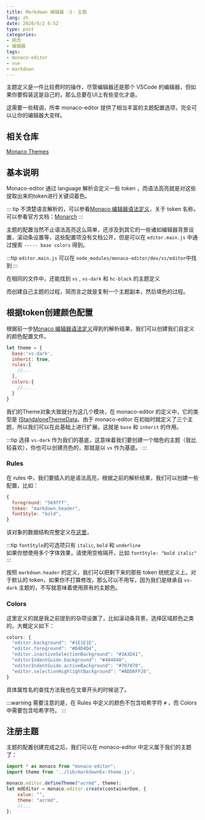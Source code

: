 ```yaml
---
title: Markdown 编辑器 -3- 主题
lang: zh
date: 2020/9/2 6:52
type: post
categories:
- 网页
- 编辑器
tags:
- monaco-editor
- vue
- markdown
---
```


主题定义是一件比较费时的操作，尽管编辑器还是那个 VSCode 的编辑器，但如果你要假装这是自己的，那么总要在UI上有些变化才是。

这需要一些精调，所幸 monaco-editor 提供了相当丰富的主题配置选项，完全可以让你的编辑器大变样。

<!--more-->

## 相关仓库

[Monaco Themes](https://github.com/brijeshb42/monaco-themes)

## 基本说明

Monaco-editor 通过 language 解析会定义一些 token ，而语法高亮就是对这些提取出来的token进行关键词着色。

::: tip
不清楚语言解析的，可以参看[Monaco 编辑器语法定义](./monaco_language.html)，关于 token 名称，可以参看官方文档：[Monarch](https://microsoft.github.io/monaco-editor/monarch.html)
:::

主题的配置当然不止语法高亮这么简单，还涉及到其它的一些诸如编辑器背景设置，滚动条设置等，这些配置项没有文档公开，但是可以在 `editor.main.js` 中通过搜索 `----- base colors` 得到。

:::tip
`editor.main.js` 可以在 `node_modules/monaco-editor/dev/vs/editor`中找到
:::

在相同的文件中，还能找到 `vs` , `vs-dark` 和 `hc-black` 的主题定义

而创建自己主题的过程，简而言之就是复制一个主题副本，然后填色的过程。

## 根据token创建颜色配置

根据前一步[Monaco 编辑器语法定义](./monaco_language.html)得到的解析结果，我们可以创建我们自定义的颜色配置文件。

```javascript
let theme = {
  base:'vs-dark',
  inherit: true,
  rules:[
    //...
  ],
  colors:{
    //...
  }
}
```

我们的Theme对象大致就分为这几个模块，在 monaco-editor 的定义中，它的类型是 [IStandaloneThemeData](https://github.com/Microsoft/monaco-editor/blob/master/monaco.d.ts#L955)。由于 monaco-editor 在初始时就定义了三个主题，所以我们可以在此基础上进行扩展。这就是 `base` 和 `inherit` 的作用。

:::tip
选择 `vs-dark` 作为我们的基底，这意味着我们要创建一个暗色的主题（我比较喜欢），你也可以创建亮色的，那就是以 `vs` 作为基底。
:::

### Rules

在 rules 中，我们要插入的是语法高亮，根据之前的解析结果，我们可以创建一些配置，比如：

```javascript
{
  foreground: "569fff",
  token: "markdown.header",
  fontStyle: "bold",
}
```

该对象的数据结构完整定义在[这里](https://github.com/Microsoft/monaco-editor/blob/master/monaco.d.ts#L967)，

:::tip
`fontStyle`的可选项只有 `italic`, `bold` 和 `underline`  
如果你想使用多个字体效果，请使用空格隔开，比如 `fontStyle: "bold italic"`
:::

按照 `markdown.header` 的定义，我们可以把剩下来的那些 token 统统定义上。对于默认的 token，如果你不打算修改，那么可以不用写，因为我们是继承自 `vs-dark` 主题的，不写就意味着使用原有的主题色。

### Colors

这里定义的就是我之前提到的杂项设置了，比如滚动条背景，选择区域颜色之类的，大概定义如下：

```javascript
colors: {
  "editor.background": "#1E1E1E",
  "editor.foreground": "#D4D4D4",
  "editor.inactiveSelectionBackground": "#3A3D41",
  "editorIndentGuide.background": "#404040",
  "editorIndentGuide.activeBackground": "#707070",
  "editor.selectionHighlightBackground": "#ADD6FF26",
}
```

具体属性名的查找方法我也在文章开头的时候说了。

:::warning
需要注意的是，在 Rules 中定义的颜色不包含哈希字符 `#` ，而 Colors 中需要包含哈希字符。
:::

## 注册主题

主题的配置创建完成之后，我们可以在 monaco-editor 中定义属于我们的主题了：

```javascript
import * as monaco from "monaco-editor";
import theme from '../lib/markdownEx-theme.js';

monaco.editor.defineTheme("acrmd", theme);
let mdEditor = monaco.editor.create(containerDom, {
    value: "",
    theme: "acrmd",
    //...
};
```